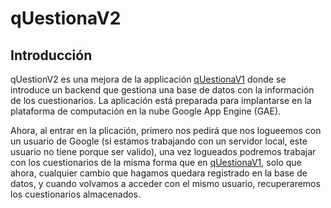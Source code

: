 # qUestionaV2

## Introducción
qUestionV2 es una mejora de la applicación [qUestionaV1](https://github.com/Joanf81/qUestionaV1 "qUestionaV1") donde se introduce un backend que gestiona una base de datos con la información de los cuestionarios. La aplicación está preparada para implantarse en la plataforma de computación en la nube Google App Engine (GAE).  

Ahora, al entrar en la plicación, primero nos pedirá que nos logueemos con un usuario de Google (si estamos trabajando con un servidor local, este usuario no tiene porque ser valido), una vez logueados podremos trabajar con los cuestionarios de la misma forma que en [qUestionaV1](https://github.com/Joanf81/qUestionaV1 "qUestionaV1"), solo que ahora, cualquier cambio que hagamos quedara registrado en la base de datos, y cuando volvamos a acceder con el mismo usuario, recuperaremos los cuestionarios almacenados.  


